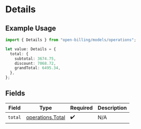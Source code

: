 # Details

## Example Usage

```typescript
import { Details } from "open-billing/models/operations";

let value: Details = {
  total: {
    subtotal: 3674.75,
    discount: 7068.72,
    grandTotal: 6495.34,
  },
};
```

## Fields

| Field                                                | Type                                                 | Required                                             | Description                                          |
| ---------------------------------------------------- | ---------------------------------------------------- | ---------------------------------------------------- | ---------------------------------------------------- |
| `total`                                              | [operations.Total](../../models/operations/total.md) | :heavy_check_mark:                                   | N/A                                                  |